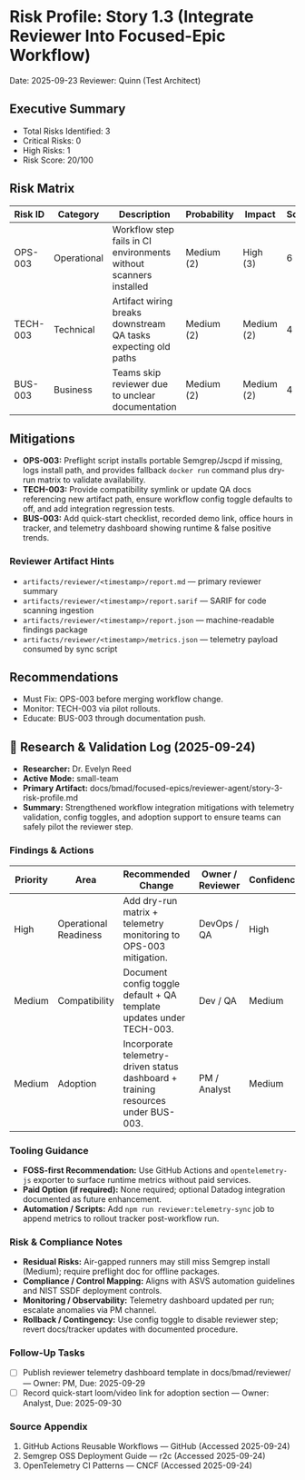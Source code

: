 # Risk Profile: Story 1.3 (Integrate Reviewer Into Focused-Epic Workflow)

Date: 2025-09-23
Reviewer: Quinn (Test Architect)

## Executive Summary

- Total Risks Identified: 3
- Critical Risks: 0
- High Risks: 1
- Risk Score: 20/100

## Risk Matrix

| Risk ID  | Category    | Description                                                       | Probability | Impact     | Score | Priority |
| -------- | ----------- | ----------------------------------------------------------------- | ----------- | ---------- | ----- | -------- |
| OPS-003  | Operational | Workflow step fails in CI environments without scanners installed | Medium (2)  | High (3)   | 6     | High     |
| TECH-003 | Technical   | Artifact wiring breaks downstream QA tasks expecting old paths    | Medium (2)  | Medium (2) | 4     | Medium   |
| BUS-003  | Business    | Teams skip reviewer due to unclear documentation                  | Medium (2)  | Medium (2) | 4     | Medium   |

## Mitigations

- **OPS-003:** Preflight script installs portable Semgrep/Jscpd if missing, logs install path, and provides fallback `docker run` command plus dry-run matrix to validate availability.
- **TECH-003:** Provide compatibility symlink or update QA docs referencing new artifact path, ensure workflow config toggle defaults to off, and add integration regression tests.
- **BUS-003:** Add quick-start checklist, recorded demo link, office hours in tracker, and telemetry dashboard showing runtime & false positive trends.

### Reviewer Artifact Hints

- `artifacts/reviewer/<timestamp>/report.md` — primary reviewer summary
- `artifacts/reviewer/<timestamp>/report.sarif` — SARIF for code scanning ingestion
- `artifacts/reviewer/<timestamp>/report.json` — machine-readable findings package
- `artifacts/reviewer/<timestamp>/metrics.json` — telemetry payload consumed by sync script

## Recommendations

- Must Fix: OPS-003 before merging workflow change.
- Monitor: TECH-003 via pilot rollouts.
- Educate: BUS-003 through documentation push.

## 🔬 Research & Validation Log (2025-09-24)

- **Researcher:** Dr. Evelyn Reed
- **Active Mode:** small-team
- **Primary Artifact:** docs/bmad/focused-epics/reviewer-agent/story-3-risk-profile.md
- **Summary:** Strengthened workflow integration mitigations with telemetry validation, config toggles, and adoption support to ensure teams can safely pilot the reviewer step.

### Findings & Actions

| Priority | Area                  | Recommended Change                                                                | Owner / Reviewer | Confidence | Mode       | Controls              | Evidence Location                      | Sources                                                                                                |
| -------- | --------------------- | --------------------------------------------------------------------------------- | ---------------- | ---------- | ---------- | --------------------- | -------------------------------------- | ------------------------------------------------------------------------------------------------------ |
| High     | Operational Readiness | Add dry-run matrix + telemetry monitoring to OPS-003 mitigation.                  | DevOps / QA      | High       | small-team | ISO 25010 Reliability | .bmad-core/workflows/focused-epic.yaml | [GitHub Actions Reusable Workflows](https://docs.github.com/actions/using-workflows/reusing-workflows) |
| Medium   | Compatibility         | Document config toggle default + QA template updates under TECH-003.              | Dev / QA         | Medium     | small-team | NIST SSDF PO.3        | docs/bmad/reviewer/README.md           | [Semgrep OSS Deployment Guide](https://semgrep.dev/docs/getting-started/)                              |
| Medium   | Adoption              | Incorporate telemetry-driven status dashboard + training resources under BUS-003. | PM / Analyst     | Medium     | small-team | ASVS V14.2            | docs/bmad/issues/reviewer-rollout.md   | [OpenTelemetry CI Patterns](https://opentelemetry.io/docs/ci/metrics/)                                 |

### Tooling Guidance

- **FOSS-first Recommendation:** Use GitHub Actions and `opentelemetry-js` exporter to surface runtime metrics without paid services.
- **Paid Option (if required):** None required; optional Datadog integration documented as future enhancement.
- **Automation / Scripts:** Add `npm run reviewer:telemetry-sync` job to append metrics to rollout tracker post-workflow run.

### Risk & Compliance Notes

- **Residual Risks:** Air-gapped runners may still miss Semgrep install (Medium); require preflight doc for offline packages.
- **Compliance / Control Mapping:** Aligns with ASVS automation guidelines and NIST SSDF deployment controls.
- **Monitoring / Observability:** Telemetry dashboard updated per run; escalate anomalies via PM channel.
- **Rollback / Contingency:** Use config toggle to disable reviewer step; revert docs/tracker updates with documented procedure.

### Follow-Up Tasks

- [ ] Publish reviewer telemetry dashboard template in docs/bmad/reviewer/ — Owner: PM, Due: 2025-09-29
- [ ] Record quick-start loom/video link for adoption section — Owner: Analyst, Due: 2025-09-30

### Source Appendix

1. GitHub Actions Reusable Workflows — GitHub (Accessed 2025-09-24)
2. Semgrep OSS Deployment Guide — r2c (Accessed 2025-09-24)
3. OpenTelemetry CI Patterns — CNCF (Accessed 2025-09-24)
